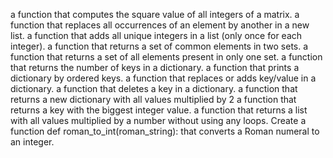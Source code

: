  a function that computes the square value of all integers of a matrix.
 a function that replaces all occurrences of an element by another in a new list.
 a function that adds all unique integers in a list (only once for each integer).
 a function that returns a set of common elements in two sets.
 a function that returns a set of all elements present in only one set.
 a function that returns the number of keys in a dictionary.
 a function that prints a dictionary by ordered keys.
 a function that replaces or adds key/value in a dictionary.
 a function that deletes a key in a dictionary.
 a function that returns a new dictionary with all values multiplied by 2
 a function that returns a key with the biggest integer value.
a function that returns a list with all values multiplied by a number without using any loops.
 Create a function def roman_to_int(roman_string): that converts a Roman numeral to an integer.
 